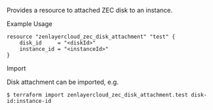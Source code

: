 Provides a resource to attached ZEC disk to an instance.

Example Usage

```hcl
resource "zenlayercloud_zec_disk_attachment" "test" {
	disk_id     = "<diskId>"
	instance_id = "<instanceId>"
}
```

Import

Disk attachment can be imported, e.g.

```
$ terraform import zenlayercloud_zec_disk_attachment.test disk-id:instance-id
```

